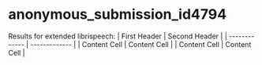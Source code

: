 # anonymous_submission_id4794

Results for extended librispeech:
| First Header  | Second Header |
| ------------- | ------------- |
| Content Cell  | Content Cell  |
| Content Cell  | Content Cell  |
